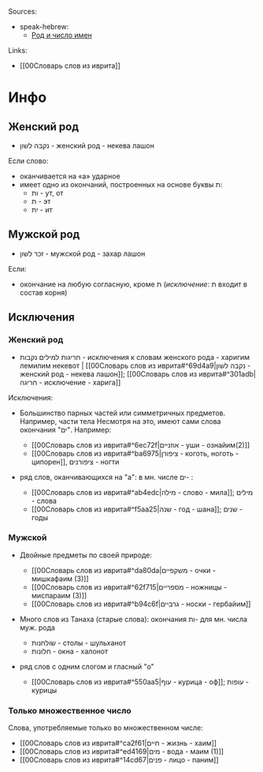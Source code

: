 Sources: 
- speak-hebrew:
	- [Род и число имен](http://speak-hebrew.ru/rod-i-chislo-v-ivrite/)

Links: 
- [[00Словарь слов из иврита]]
# Инфо
## Женский род 
- נקבה לשון - женский род - некева лашон

Если слово: 
- оканчивается на «а» ударное 
- имеет одно из окончаний, построенных на основе буквы ת: 
	- ות - ут, от
	- ת - эт
	- ית - ит

## Мужской род 
- זכר לשון - мужской род - захар лашон 

Если: 
- окончание на любую согласную, кроме ת (*исключение*: ת входит в состав корня)

## Исключения 
### Женский род
- חריגות למילים נקבות - исключения к словам женского рода - харигим лемилим некевот | [[00Словарь слов из иврита#^69d4a9|נקבה לשון - женский род - некева лашон]]; [[00Словарь слов из иврита#^301adb|חריגה - исключение - харига]]

Исключения:
- Большинство парных частей или симметричных предметов. Например, части тела
	Несмотря на это, имеют сами слова окончания "ים". Например: 
	- [[00Словарь слов из иврита#^6ec72f|אוזניים - уши - ознайим(2)]]
	- [[00Словарь слов из иврита#^ba6975|ציפורן - коготь, ноготь - ципорен]], ציפורנים - ногти

- ряд слов, оканчивающихся на "а": в мн. числе ים- :
	- [[00Словарь слов из иврита#^ab4edc|מילה - слово - мила]]; מילים - слова
	- [[00Словарь слов из иврита#^f5aa25|שנה - год - шана]]; שנים - годы
### Мужской 
- Двойные предметы по своей природе: 
	- [[00Словарь слов из иврита#^da80da|משקפיים - очки - мишкафаим (3)]]
	- [[00Словарь слов из иврита#^62f715|מספריים - ножницы - миспараим (3)]]
	- [[00Словарь слов из иврита#^b94c6f|גרביים - носки - гербайим]]

- Много слов из Танаха (старые слова): окончания ות- для мн. числа муж. рода
	- שולחנות - столы - шульханот
	- חלונות - окна - халонот 

- ряд слов с одним слогом и гласный "о"
	- [[00Словарь слов из иврита#^550aa5|עוף - курица - оф]]; עופות - курицы

### Только множественное число 
Слова, употребляемые только во множественном числе: 
- [[00Словарь слов из иврита#^ca2f61|חיים - жизнь - хаим]]
- [[00Словарь слов из иврита#^ed4169|מים - вода - маим (1)]]
- [[00Словарь слов из иврита#^14cd67|פנים - лицо - паним]]
